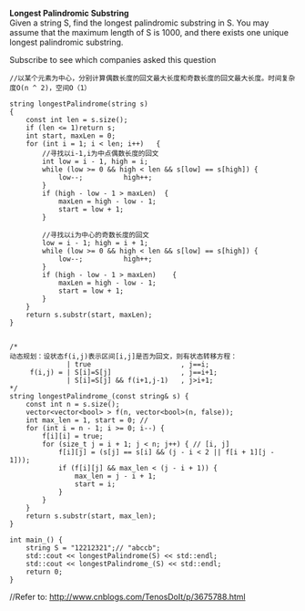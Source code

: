 **Longest Palindromic Substring**  
Given a string S, find the longest palindromic substring in S. You may assume that the maximum length of S is 1000, and there exists one unique longest palindromic substring.

Subscribe to see which companies asked this question

```
//以某个元素为中心，分别计算偶数长度的回文最大长度和奇数长度的回文最大长度。时间复杂度O(n ^ 2)，空间O（1）

string longestPalindrome(string s)
{
	const int len = s.size();
	if (len <= 1)return s;
	int start, maxLen = 0;
	for (int i = 1; i < len; i++)	{
		//寻找以i-1,i为中点偶数长度的回文
		int low = i - 1, high = i;
		while (low >= 0 && high < len && s[low] == s[high])	{
			low--;			high++;
		}
		if (high - low - 1 > maxLen)  {
			maxLen = high - low - 1;
			start = low + 1;
		}

		//寻找以i为中心的奇数长度的回文
		low = i - 1; high = i + 1;
		while (low >= 0 && high < len && s[low] == s[high])	{
			low--;			high++;
		}
		if (high - low - 1 > maxLen)	{
			maxLen = high - low - 1;
			start = low + 1;
		}
	}
	return s.substr(start, maxLen);
}


/*
动态规划：设状态f(i,j)表示区间[i,j]是否为回文，则有状态转移方程：
			  | true                      , j==i;
	 f(i,j) = | S[i]=S[j]                 , j==i+1;
			  | S[i]=S[j] && f(i+1,j-1)   , j>i+1;
*/
string longestPalindrome_(const string& s) {
	const int n = s.size();
	vector<vector<bool> > f(n, vector<bool>(n, false));
	int max_len = 1, start = 0; // 
	for (int i = n - 1; i >= 0; i--) {
		f[i][i] = true;
		for (size_t j = i + 1; j < n; j++) { // [i, j]
			f[i][j] = (s[j] == s[i] && (j - i < 2 || f[i + 1][j - 1]));
			if (f[i][j] && max_len < (j - i + 1)) {
				max_len = j - i + 1;
				start = i;
			}
		}
	}
	return s.substr(start, max_len);
}

int main_() {
	string S = "12212321";// "abccb";
	std::cout << longestPalindrome(S) << std::endl;
	std::cout << longestPalindrome_(S) << std::endl;
	return 0;
}
```

//Refer to: http://www.cnblogs.com/TenosDoIt/p/3675788.html
